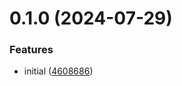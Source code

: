 # 0.1.0 (2024-07-29)

### Features

- initial ([4608686](https://github.com/petermihailov/currency-converter/commit/46086865e6fbe64205ef44feca65226d4ddf89fe))
